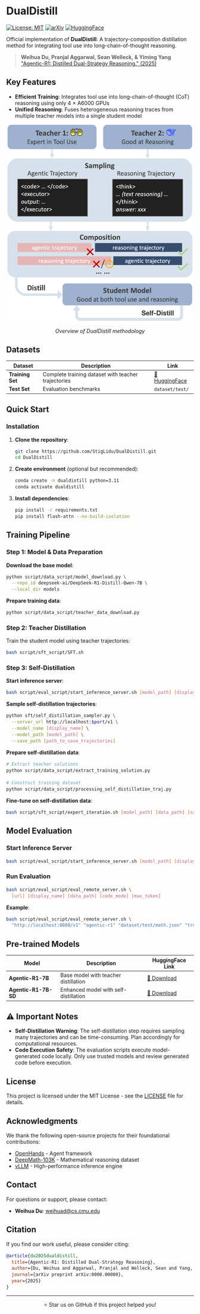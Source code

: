 # DualDistill

[![License: MIT](https://img.shields.io/badge/License-MIT-yellow.svg)](LICENSE)
[![arXiv](https://img.shields.io/badge/arXiv-0000.00000-b31b1b.svg)](https://arxiv.org/abs/0000.00000)
[![HuggingFace](https://img.shields.io/badge/🤗%20HuggingFace-Models-yellow)](https://huggingface.co/VanishD/Agentic-R1)

Official implementation of **DualDistill**: A trajectory-composition distillation method for integrating tool use into long-chain-of-thought reasoning.

> **Weihua Du, Pranjal Aggarwal, Sean Welleck, & Yiming Yang**  
> ["Agentic-R1: Distilled Dual-Strategy Reasoning." (2025)](https://arxiv.org/abs/0000.00000)

## Key Features

- **Efficient Training**: Integrates tool use into long-chain-of-thought (CoT) reasoning using only 4 × A6000 GPUs
- **Unified Reasoning**: Fuses heterogeneous reasoning traces from multiple teacher models into a single student model

<div align="center">
  <img src="fig/overview.png" alt="Overview of DualDistill" width="500">
  <p><em>Overview of DualDistill methodology</em></p>
</div>

## Datasets

| Dataset | Description | Link |
|---------|-------------|------|
| **Training Set** | Complete training dataset with teacher trajectories | [🤗 HuggingFace](https://huggingface.co/datasets/VanishD/DualDistill) |
| **Test Set** | Evaluation benchmarks | `dataset/test/` |

## Quick Start

### Installation

1. **Clone the repository**:
   ```bash
   git clone https://github.com/StigLidu/DualDistill.git
   cd DualDistill
   ```

2. **Create environment** (optional but recommended):
   ```bash
   conda create -n dualdistill python=3.11
   conda activate dualdistill
   ```

3. **Install dependencies**:
   ```bash
   pip install -r requirements.txt
   pip install flash-attn --no-build-isolation
   ```

## Training Pipeline

### Step 1: Model & Data Preparation

**Download the base model**:
```bash
python script/data_script/model_download.py \
  --repo_id deepseek-ai/DeepSeek-R1-Distill-Qwen-7B \
  --local_dir models
```

**Prepare training data**:
```bash
python script/data_script/teacher_data_download.py
```

### Step 2: Teacher Distillation

Train the student model using teacher trajectories:
```bash
bash script/sft_script/SFT.sh
```

### Step 3: Self-Distillation

**Start inference server**:
```bash
bash script/eval_script/start_inference_server.sh [model_path] [display_name] [port]
```

**Sample self-distillation trajectories**:
```bash
python sft/self_distillation_sampler.py \
  --server_url http://localhost:$port/v1 \
  --model_name [display_name] \
  --model_path [model_path] \
  --save_path [path_to_save_trajectories]
```

**Prepare self-distillation data**:
```bash
# Extract teacher solutions
python script/data_script/extract_training_solution.py

# Construct training dataset
python script/data_script/processing_self_distillation_traj.py
```

**Fine-tune on self-distillation data**:
```bash
bash script/sft_script/expert_iteration.sh [model_path] [data_path] [save_path]
```

## Model Evaluation

### Start Inference Server
```bash
bash script/eval_script/start_inference_server.sh [model_path] [display_name] [port]
```

### Run Evaluation
```bash
bash script/eval_script/eval_remote_server.sh \
  [url] [display_name] [data_path] [code_mode] [max_token]
```

**Example**:
```bash
bash script/eval_script/eval_remote_server.sh \
  "http://localhost:8080/v1" "agentic-r1" "dataset/test/math.json" "true" "4096"
```

## Pre-trained Models

| Model | Description | HuggingFace Link |
|-------|-------------|------------------|
| **Agentic-R1-7B** | Base model with teacher distillation | [🤗 Download](https://huggingface.co/VanishD/Agentic-R1) |
| **Agentic-R1-7B-SD** | Enhanced model with self-distillation | [🤗 Download](https://huggingface.co/VanishD/Agentic-R1-SD) |

## ⚠️ Important Notes

- **Self-Distillation Warning**: The self-distillation step requires sampling many trajectories and can be time-consuming. Plan accordingly for computational resources.
- **Code Execution Safety**: The evaluation scripts execute model-generated code locally. Only use trusted models and review generated code before execution.

## License

This project is licensed under the MIT License - see the [LICENSE](LICENSE) file for details.

## Acknowledgments

We thank the following open-source projects for their foundational contributions:

- [OpenHands](https://github.com/All-Hands-AI/OpenHands) - Agent framework
- [DeepMath-103K](https://huggingface.co/datasets/zwhe99/DeepMath-103K) - Mathematical reasoning dataset
- [vLLM](https://github.com/vllm-project/vllm) - High-performance inference engine

## Contact

For questions or support, please contact:

- **Weihua Du**: [weihuad@cs.cmu.edu](mailto:weihuad@cs.cmu.edu)

## Citation

If you find our work useful, please consider citing:

```bibtex
@article{du2025dualdistill,
  title={Agentic-R1: Distilled Dual-Strategy Reasoning},
  author={Du, Weihua and Aggarwal, Pranjal and Welleck, Sean and Yang, Yiming},
  journal={arXiv preprint arXiv:0000.00000},
  year={2025}
}
```

---

<div align="center">
  <p>⭐ Star us on GitHub if this project helped you!</p>
</div>